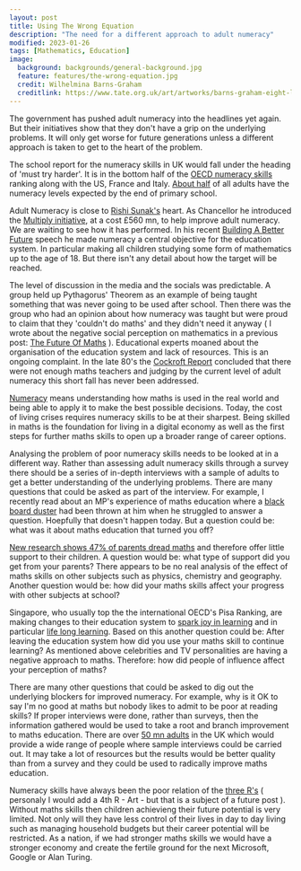 ```yaml
---
layout: post
title: Using The Wrong Equation
description: "The need for a different approach to adult numeracy"
modified: 2023-01-26
tags: [Mathematics, Education]
image:
  background: backgrounds/general-background.jpg
  feature: features/the-wrong-equation.jpg
  credit: Wilhelmina Barns-Graham
  creditlink: https://www.tate.org.uk/art/artworks/barns-graham-eight-lines-porthmeor-t07528
---
```


The government has pushed adult numeracy into the headlines yet again. But their initiatives show that they don't have a grip on the underlying problems. It will only get worse for future generations unless a different approach is taken to get to the heart of the problem.

The school report for the numeracy skills in UK would fall under the heading of 'must try harder'. It is in the bottom half of the [OECD numeracy skills](https://fullfact.org/education/counting-cost-poor-literacy-and-numeracy-skills/) ranking along with the US, France and Italy. [About half](https://www.nationalnumeracy.org.uk/sites/default/files/documents/Building_a_numerate_nation/building_a_numerate_nation_report.pdf) of all adults have the numeracy levels expected by the end of primary school.

Adult Numeracy is close to [Rishi Sunak's](https://en.wikipedia.org/wiki/Rishi_Sunak) heart. As Chancellor he introduced the [Multiply initiative](https://www.dailymail.co.uk/news/article-10138441/Boost-learning-Rishi-Sunak-unveils-numeracy-programme-improve-adults-maths-skills.html), at a cost £560 mn, to help improve adult numeracy. We are waiting to see how it has performed. In his recent [Building A Better Future](https://www.gov.uk/government/speeches/pm-speech-on-making-2023-the-first-year-of-a-new-and-better-future-4-january-2023) speech he made numeracy a central objective for the education system. In particular making all children studying some form of mathematics up to the age of 18. But there isn't any detail about how the target will be reached.

The level of discussion in the media and the socials was predictable. A group held up Pythagorus' Theorem as an example of being taught something that was never going to be used after school. Then there was the group who had an opinion about how numeracy was taught but were proud to claim that they 'couldn't do maths' and they didn't need it anyway ( I wrote about the negative social perception on mathematics in a previous post: [The Future Of Maths](http://dtinblack.github.io/future-of-mathematics/) ). Educational experts moaned about the organisation of the education system and lack of resources. This is an ongoing complaint. In the late 80's the [Cockroft Report](http://www.educationengland.org.uk/documents/cockcroft/cockcroft1982.html) concluded that there were not enough maths teachers and judging by the current level of adult numeracy this short fall has never been addressed.

[Numeracy](https://www.nationalnumeracy.org.uk/what-numeracy#:~:text=Numeracy%20means%20understanding%20how%20maths,Interpret%20data%2C%20charts%20and%20diagrams) means understanding how maths is used in the real world and being able to apply it to make the best possible decisions. Today, the cost of living crises requires numeracy skills to be at their sharpest. Being skilled in maths is the foundation for living in a digital economy as well as the first steps for further maths skills to open up a broader range of career options.

Analysing the problem of poor numeracy skills needs to be looked at in a different way. Rather than assessing adult numeracy skills through a survey there should be a series of in-depth interviews with a sample of adults to get a better understanding of the underlying problems. There are many questions that could be asked as part of the interview. For example, I recently read about an MP's experience of maths education where a [black board duster](https://blackmorevale.net/the-pm-is-right-to-push-on-maths/) had been thrown at him when he struggled to answer a question. Hoepfully that doesn't happen today. But a question could be:  what was it about maths education that turned you off?

[New research shows 47% of parents dread maths](https://www.fenews.co.uk/education/maths-anxiety-new-research-shows-47-of-parents-dread-maths/) and therefore offer little support to their children. A question would be: what type of support did you get from your parents? There appears to be no real analysis of the effect of maths skills on other subjects such as physics, chemistry and geography. Another question would be: how did your maths skills affect your progress with other subjects at school?

Singapore, who usually top the the international OECD's Pisa Ranking, are making changes to their education system to [spark joy in learning](https://www.moe.gov.sg/news/forum-letter-replies/20220920-significant-changes-made-to-singapore-education-system-to-spark-joy-in-learning) and in particular [life long learning](https://www.nationalnumeracy.org.uk/what-numeracy#:~:text=Numeracy%20means%20understanding%20how%20maths,Interpret%20data%2C%20charts%20and%20diagrams). Based on this another question could be: After leaving the education system how did you use your maths skill to continue learning? As mentioned above celebrities and TV personalities are having a negative approach to maths. Therefore: how did people of influence affect your perception of maths?

There are many other questions that could be asked to dig out the underlying blockers for improved numeracy. For example, why is it OK to say I'm no good at maths but nobody likes to admit to be poor at reading skills? If proper interviews were done, rather than surveys, then the information gathered would be used to take a root and branch improvement to maths education. There are over [50 mn adults](https://worldpopulationreview.com/countries/united-kingdom-population) in the UK which would provide a wide range of people where sample interviews could be carried out. It may take a lot of resources but the results would be better quality than from a survey and they could be used to radically improve maths education.

Numeracy skills have always been the poor relation of the [three R's](https://en.wikipedia.org/wiki/The_three_Rs ) ( personaly I would add a 4th R - Art - but that is a subject of a future post ). Without maths skills then children achievieng their future potential is very limited.  Not only will they have less control of their lives in day to day living such as managing household budgets but their career potential will be restricted. As a nation, if we had stronger maths skills we would have a stronger economy and create the  fertile ground for the next Microsoft, Google or Alan Turing.
